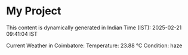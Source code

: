 # My Project

This content is dynamically generated in Indian Time (IST): 2025-02-21 09:41:04 IST


Current Weather in Coimbatore:
Temperature: 23.88 °C
Condition: haze
